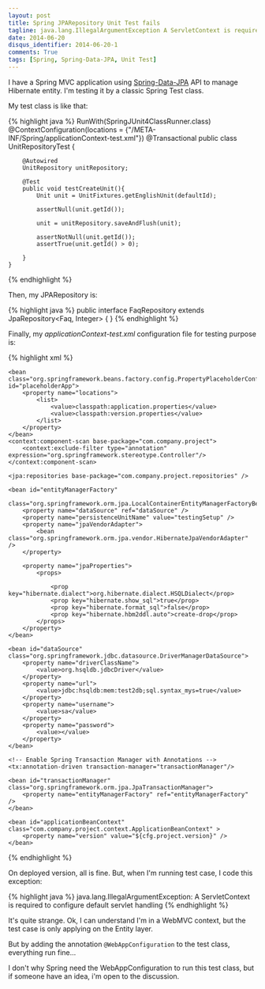 ```yaml
---
layout: post
title: Spring JPARepository Unit Test fails
tagline: java.lang.IllegalArgumentException A ServletContext is required to configure default servlet handling
date: 2014-06-20
disqus_identifier: 2014-06-20-1
comments: True
tags: [Spring, Spring-Data-JPA, Unit Test]
---
```


I have a Spring MVC application using [Spring-Data-JPA](http://projects.spring.io/spring-data-jpa/) API to manage Hibernate entity.
I'm testing it by a classic Spring Test class.

My test class is like that:

{% highlight java %}
    RunWith(SpringJUnit4ClassRunner.class)
    @ContextConfiguration(locations = {"/META-INF/Spring/applicationContext-test.xml"})
    @Transactional
    public class UnitRepositoryTest {

        @Autowired
        UnitRepository unitRepository;

        @Test
        public void testCreateUnit(){
            Unit unit = UnitFixtures.getEnglishUnit(defaultId);

            assertNull(unit.getId());

            unit = unitRepository.saveAndFlush(unit);

            assertNotNull(unit.getId());
            assertTrue(unit.getId() > 0);

        }
    }
{% endhighlight %}

Then, my JPARepository is:

{% highlight java %}
    public interface FaqRepository extends JpaRepository<Faq, Integer> {
    }
{% endhighlight %}

Finally, my *applicationContext-test.xml* configuration file for testing purpose is:

{% highlight xml %}
    <?xml version="1.0" encoding="UTF-8"?>
<!-- Hiding XMLNS declaration for lisibility -->
<beans xmlns="..." >

    <bean class="org.springframework.beans.factory.config.PropertyPlaceholderConfigurer" id="placeholderApp">
        <property name="locations">
            <list>
                <value>classpath:application.properties</value>
                <value>classpath:version.properties</value>
            </list>
        </property>
    </bean>
    <context:component-scan base-package="com.company.project">
        <context:exclude-filter type="annotation" expression="org.springframework.stereotype.Controller"/>
    </context:component-scan>

    <jpa:repositories base-package="com.company.project.repositories" />

    <bean id="entityManagerFactory"
        class="org.springframework.orm.jpa.LocalContainerEntityManagerFactoryBean">
        <property name="dataSource" ref="dataSource" />
        <property name="persistenceUnitName" value="testingSetup" />
        <property name="jpaVendorAdapter">
            <bean class="org.springframework.orm.jpa.vendor.HibernateJpaVendorAdapter" />
        </property>

        <property name="jpaProperties">
            <props>

                <prop key="hibernate.dialect">org.hibernate.dialect.HSQLDialect</prop>
                <prop key="hibernate.show_sql">true</prop>
                <prop key="hibernate.format_sql">false</prop>
                <prop key="hibernate.hbm2ddl.auto">create-drop</prop>
            </props>
        </property>
    </bean>

    <bean id="dataSource" class="org.springframework.jdbc.datasource.DriverManagerDataSource">
        <property name="driverClassName">
            <value>org.hsqldb.jdbcDriver</value>
        </property>
        <property name="url">
            <value>jdbc:hsqldb:mem:test2db;sql.syntax_mys=true</value>
        </property>
        <property name="username">
            <value>sa</value>
        </property>
        <property name="password">
            <value></value>
        </property>
    </bean>

    <!-- Enable Spring Transaction Manager with Annotations -->
    <tx:annotation-driven transaction-manager="transactionManager"/>

    <bean id="transactionManager" class="org.springframework.orm.jpa.JpaTransactionManager">
        <property name="entityManagerFactory" ref="entityManagerFactory" />
    </bean>

    <bean id="applicationBeanContext" class="com.company.project.context.ApplicationBeanContext" >
        <property name="version" value="${cfg.project.version}" />
    </bean>

</beans>

{% endhighlight %}

On deployed version, all is fine. But, when I'm running test case, I code this exception:

{% highlight java %}
    java.lang.IllegalArgumentException: A ServletContext is required to configure default servlet handling
{% endhighlight %}

It's quite strange.
Ok, I can understand I'm in a WebMVC context, but the test case is only applying on the Entity layer.

But by adding the annotation `@WebAppConfiguration` to the test class, everything run fine...

I don't why Spring need the WebAppConfiguration to run this test class, but if someone have an idea, i'm open to the discussion.
